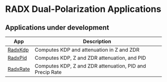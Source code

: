 # RADX Dual-Polarization Applications

## Applications under development

| App                       | Description   |
| -------------             | ------------- |
| [RadxKdp](./RadxKdp.md)   | Computes KDP and attenuation in Z and ZDR |
| [RadxPid](./RadxPid.md)   | Computes KDP, Z and ZDR attenuation, and PID |
| [RadxRate](./RadxRate.md) | Computes KDP, Z and ZDR attenuation, PID and Precip Rate |

